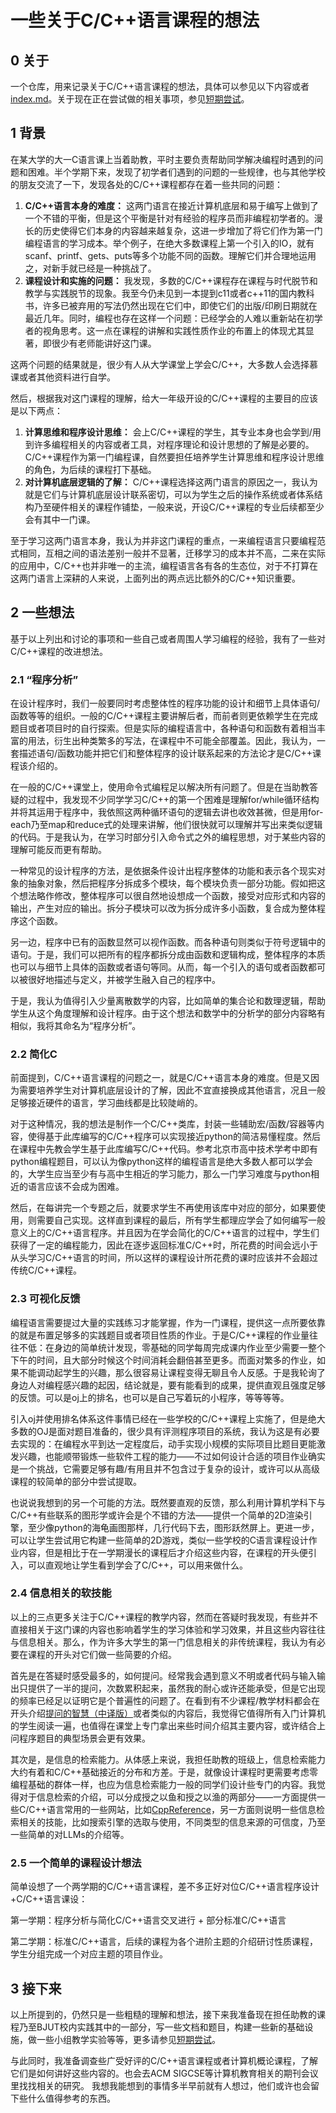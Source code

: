 # 一些关于C/C++语言课程的想法

## 0 关于

一个仓库，用来记录关于C/C++语言课程的想法，具体可以参见以下内容或者[index.md](./docs/index.md)。关于现在正在尝试做的相关事项，参见[短期尝试](./docs/workon-list.md)。

## 1 背景

在某大学的大一C语言课上当着助教，平时主要负责帮助同学解决编程时遇到的问题和困难。半个学期下来，发现了初学者们遇到的问题的一些规律，也与其他学校的朋友交流了一下，发现各处的C/C++课程都存在着一些共同的问题：

1. **C/C++语言本身的难度：** 这两门语言在接近计算机底层和易于编写上做到了一个不错的平衡，但是这个平衡是针对有经验的程序员而非编程初学者的。漫长的历史使得它们本身的内容越来越复杂，这进一步增加了将它们作为第一门编程语言的学习成本。举个例子，在绝大多数课程上第一个引入的IO，就有scanf、printf、gets、puts等多个功能不同的函数。理解它们并合理地运用之，对新手就已经是一种挑战了。
2. **课程设计和实施的问题：** 我发现，多数的C/C++课程存在课程与时代脱节和教学与实践脱节的现象。我至今仍未见到一本提到c11或者c++11的国内教科书，许多已被弃用的写法仍然出现在它们中，即使它们的出版/印刷日期就在最近几年。同时，编程也存在这样一个问题：已经学会的人难以重新站在初学者的视角思考。这一点在课程的讲解和实践性质作业的布置上的体现尤其显著，即很少有老师能讲好这门课。

这两个问题的结果就是，很少有人从大学课堂上学会C/C++，大多数人会选择慕课或者其他资料进行自学。

然后，根据我对这门课程的理解，给大一年级开设的C/C++课程的主要目的应该是以下两点：

1. **计算思维和程序设计思维：** 会上C/C++课程的学生，其专业本身也会学到/用到许多编程相关的内容或者工具，对程序理论和设计思想的了解是必要的。C/C++课程作为第一门编程课，自然要担任培养学生计算思维和程序设计思维的角色，为后续的课程打下基础。
2. **对计算机底层逻辑的了解：** C/C++课程选择这两门语言的原因之一，我认为就是它们与计算机底层设计联系密切，可以为学生之后的操作系统或者体系结构乃至硬件相关的课程作铺垫，一般来说，开设C/C++课程的专业后续都至少会有其中一门课。

至于学习这两门语言本身，我认为并非这门课程的重点，一来编程语言只要编程范式相同，互相之间的语法差别一般并不显著，迁移学习的成本并不高，二来在实际的应用中，C/C++也并非唯一的主流，编程语言各有各的生态位，对于不打算在这两门语言上深耕的人来说，上面列出的两点远比额外的C/C++知识重要。

## 2 一些想法

基于以上列出和讨论的事项和一些自己或者周围人学习编程的经验，我有了一些对C/C++课程的改进想法。

### 2.1 “程序分析”

在设计程序时，我们一般要同时考虑整体性的程序功能的设计和细节上具体语句/函数等等的组织。一般的C/C++课程主要讲解后者，而前者则更依赖学生在完成题目或者项目时的自行探索。但是实际的编程语言中，各种语句和函数有着相当丰富的用法，衍生出种类繁多的写法，在课程中不可能全部覆盖。因此，我认为，一套描述语句/函数功能并把它们和整体程序的设计联系起来的方法论才是C/C++课程该介绍的。

在一般的C/C++课堂上，使用命令式编程足以解决所有问题了。但是在当助教答疑的过程中，我发现不少同学学习C/C++的第一个困难是理解for/while循环结构并将其运用于程序中，我依照这两种循环语句的逻辑去讲也收效甚微，但是用for-each乃至map和reduce式的处理来讲解，他们很快就可以理解并写出来类似逻辑的代码。于是我认为，在学习时部分引入命令式之外的编程思想，对于某些内容的理解可能反而更有帮助。

一种常见的设计程序的方法，是依据条件设计出程序整体的功能和表示各个现实对象的抽象对象，然后把程序分拆成多个模块，每个模块负责一部分功能。假如把这个想法略作修改，整体程序可以很自然地设想成一个函数，接受对应形式和内容的输出，产生对应的输出。拆分子模块可以改为拆分成许多小函数，复合成为整体程序这个函数。

另一边，程序中已有的函数显然可以视作函数。而各种语句则类似于符号逻辑中的语句。于是，我们可以把所有的程序都拆分成由函数和逻辑构成，整体程序的本质也可以与细节上具体的函数或者语句等同。从而，每一个引入的语句或者函数都可以被很好地描述与定义，并被学生融入自己的程序中。

于是，我认为值得引入少量离散数学的内容，比如简单的集合论和数理逻辑，帮助学生从这个角度理解和设计程序。由于这个想法和数学中的分析学的部分内容略有相似，我将其命名为“程序分析”。

### 2.2 简化C

前面提到，C/C++语言课程的问题之一，就是C/C++语言本身的难度。但是又因为需要培养学生对计算机底层设计的了解，因此不宜直接换成其他语言，况且一般足够接近硬件的语言，学习曲线都是比较陡峭的。

对于这种情况，我的想法是制作一个C/C++类库，封装一些辅助宏/函数/容器等内容，使得基于此库编写的C/C++程序可以实现接近python的简洁易懂程度。然后在课程中先教会学生基于此库编写C/C++代码。参考北京市高中技术学考中即有python编程题目，可以认为像python这样的编程语言是绝大多数人都可以学会的，大学生应当至少有与高中生相近的学习能力，那么一门学习难度与python相近的语言应该不会成为困难。

然后，在每讲完一个专题之后，就要求学生不再使用该库中对应的部分，如果要使用，则需要自己实现。这样直到课程的最后，所有学生都理应学会了如何编写一般意义上的C/C++语言程序。并且因为在学会简化的C/C++语言的过程中，学生们获得了一定的编程能力，因此在逐步返回标准C/C++时，所花费的时间会远小于从头学习C/C++语言的时间，所以这样的课程设计所花费的课时应该并不会超过传统C/C++课程。

### 2.3 可视化反馈

编程语言需要提过大量的实践练习才能掌握，作为一门课程，提供这一点所要依靠的就是布置足够多的实践题目或者项目性质的作业。于是C/C++课程的作业量往往不低：在身边的简单统计发现，零基础的同学每周完成课内作业至少需要一整个下午的时间，且大部分时候这个时间消耗会翻倍甚至更多。而面对繁多的作业，如果不能调动起学生的兴趣，那么很容易让课程变得无聊且令人反感。于是我轮询了身边人对编程感兴趣的起因，结论就是，要有能看到的成果，提供直观且强度足够的反馈。可以是oj上的排名，也可以是自己写着玩的小程序，等等等等。

引入oj并使用排名体系这件事情已经在一些学校的C/C++课程上实施了，但是绝大多数的OJ是面对题目准备的，很少具有评测程序项目的系统，我认为这是有必要去实现的：在编程水平到达一定程度后，动手实现小规模的实际项目比题目更能激发兴趣，也能顺带锻炼一些软件工程的能力——不过如何设计合适的项目作业确实是一个挑战，它需要足够有趣/有用且并不包含过于复杂的设计，或许可以从高级课程的较简单的部分中尝试提取。

也说说我想到的另一个可能的方法。既然要直观的反馈，那么利用计算机学科下与C/C++有些联系的图形学或许会是个不错的方法——提供一个简单的2D渲染引擎，至少像python的海龟画图那样，几行代码下去，图形跃然屏上。更进一步，可以让学生尝试用它构建一些简单的2D游戏，类似一些学校的C语言课程设计作业内容，但是相比于在一学期漫长的课程后才介绍这些内容，在课程的开头便引入，可以直观地让学生看到学会了C/C++，可以用来做什么。

### 2.4 信息相关的软技能

以上的三点更多关注于C/C++课程的教学内容，然而在答疑时我发现，有些并不直接相关于这门课的内容也影响着学生的学习体验和学习效果，并且这些内容往往与信息相关。那么，作为许多大学生的第一门信息相关的非传统课程，我认为有必要在课程的开头对它们做一些简要的介绍。

首先是在答疑时感受最多的，如何提问。经常我会遇到意义不明或者代码与输入输出只提供了一半的提问，次数累积起来，虽然我的耐心或许还能承受，但是它出现的频率已经足以证明它是个普遍性的问题了。在看到有不少课程/教学材料都会在开头介绍[提问的智慧（中译版）](https://github.com/tvvocold/How-To-Ask-Questions-The-Smart-Way)或者类似的内容后，我觉得它值得所有入门计算机的学生阅读一遍，也值得在课堂上专门拿出来些时间介绍其主要内容，或许结合上问程序题目的典型场景会更有效果。

其次是，是信息的检索能力。从体感上来说，我担任助教的班级上，信息检索能力大约有着和C/C++基础接近的分布和方差。于是，就像设计课程时更需要考虑零编程基础的群体一样，也应为信息检索能力一般的同学们设计些专门的内容。我觉得对于信息检索的介绍，可以分成授之以鱼和授之以渔的两部分——一方面提供一些C/C++语言常用的一些网站，比如[CppReference](https://zh.cppreference.com)，另一方面则说明一些信息检索相关的技能，比如搜索引擎的选取与使用，不同类型的信息来源的可信度，乃至一些简单的对LLMs的介绍等。

### 2.5 一个简单的课程设计想法

简单设想了一个两学期的C/C++语言课程，差不多正好对位C/C++语言程序设计+C/C++语言课设：

第一学期：程序分析与简化C/C++语言交叉进行 + 部分标准C/C++语言

第二学期：标准C/C++语言，后续的课程为各个进阶主题的介绍研讨性质课程，学生分组完成一个对应主题的项目作业。

## 3 接下来

以上所提到的，仍然只是一些粗糙的理解和想法，接下来我准备现在担任助教的课程乃至BJUT校内实践其中的一部分，写一些文档和题目，构建一些新的基础设施，做一些小组教学实验等等，更多请参见[短期尝试](./workon-list.md)。

与此同时，我准备调查些广受好评的C/C++语言课程或者计算机概论课程，了解它们是如何讲好这些内容的。也会去ACM SIGCSE等计算机教育相关的期刊会议里找找相关的研究。
我想我能想到的事情多半早前就有人想过，他们或许也会留下些什么值得参考的东西。

